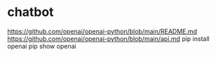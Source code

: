 # chatbot
https://github.com/openai/openai-python/blob/main/README.md
https://github.com/openai/openai-python/blob/main/api.md
pip install openai
pip show openai